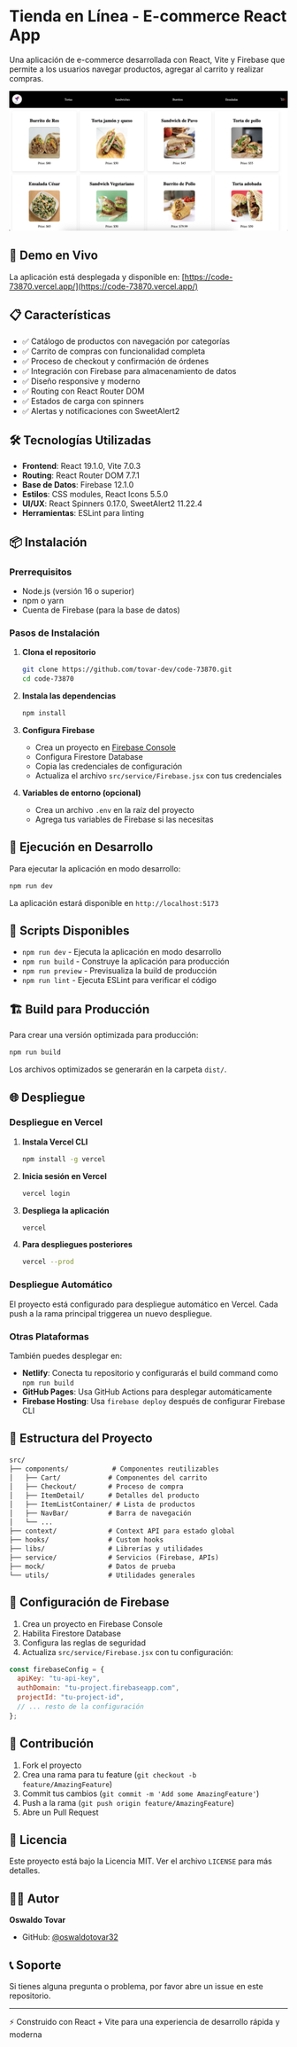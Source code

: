 # Tienda en Línea - E-commerce React App

Una aplicación de e-commerce desarrollada con React, Vite y Firebase que permite a los usuarios navegar productos, agregar al carrito y realizar compras.

![Dashboard de la aplicación](./public/dashboard.png)

## 🚀 Demo en Vivo

La aplicación está desplegada y disponible en: [https://code-73870.vercel.app/](https://code-73870.vercel.app/)

## 📋 Características

- ✅ Catálogo de productos con navegación por categorías
- ✅ Carrito de compras con funcionalidad completa
- ✅ Proceso de checkout y confirmación de órdenes
- ✅ Integración con Firebase para almacenamiento de datos
- ✅ Diseño responsive y moderno
- ✅ Routing con React Router DOM
- ✅ Estados de carga con spinners
- ✅ Alertas y notificaciones con SweetAlert2

## 🛠️ Tecnologías Utilizadas

- **Frontend**: React 19.1.0, Vite 7.0.3
- **Routing**: React Router DOM 7.7.1
- **Base de Datos**: Firebase 12.1.0
- **Estilos**: CSS modules, React Icons 5.5.0
- **UI/UX**: React Spinners 0.17.0, SweetAlert2 11.22.4
- **Herramientas**: ESLint para linting

## 📦 Instalación

### Prerrequisitos

- Node.js (versión 16 o superior)
- npm o yarn
- Cuenta de Firebase (para la base de datos)

### Pasos de Instalación

1. **Clona el repositorio**
   ```bash
   git clone https://github.com/tovar-dev/code-73870.git
   cd code-73870
   ```

2. **Instala las dependencias**
   ```bash
   npm install
   ```

3. **Configura Firebase**
   - Crea un proyecto en [Firebase Console](https://console.firebase.google.com/)
   - Configura Firestore Database
   - Copia las credenciales de configuración
   - Actualiza el archivo `src/service/Firebase.jsx` con tus credenciales

4. **Variables de entorno (opcional)**
   - Crea un archivo `.env` en la raíz del proyecto
   - Agrega tus variables de Firebase si las necesitas

## 🚀 Ejecución en Desarrollo

Para ejecutar la aplicación en modo desarrollo:

```bash
npm run dev
```

La aplicación estará disponible en `http://localhost:5173`

## 📝 Scripts Disponibles

- `npm run dev` - Ejecuta la aplicación en modo desarrollo
- `npm run build` - Construye la aplicación para producción
- `npm run preview` - Previsualiza la build de producción
- `npm run lint` - Ejecuta ESLint para verificar el código

## 🏗️ Build para Producción

Para crear una versión optimizada para producción:

```bash
npm run build
```

Los archivos optimizados se generarán en la carpeta `dist/`.

## 🌐 Despliegue

### Despliegue en Vercel

1. **Instala Vercel CLI**
   ```bash
   npm install -g vercel
   ```

2. **Inicia sesión en Vercel**
   ```bash
   vercel login
   ```

3. **Despliega la aplicación**
   ```bash
   vercel
   ```

4. **Para despliegues posteriores**
   ```bash
   vercel --prod
   ```

### Despliegue Automático

El proyecto está configurado para despliegue automático en Vercel. Cada push a la rama principal triggerea un nuevo despliegue.

### Otras Plataformas

También puedes desplegar en:
- **Netlify**: Conecta tu repositorio y configurarás el build command como `npm run build`
- **GitHub Pages**: Usa GitHub Actions para desplegar automáticamente
- **Firebase Hosting**: Usa `firebase deploy` después de configurar Firebase CLI

## 📁 Estructura del Proyecto

```
src/
├── components/           # Componentes reutilizables
│   ├── Cart/            # Componentes del carrito
│   ├── Checkout/        # Proceso de compra
│   ├── ItemDetail/      # Detalles del producto
│   ├── ItemListContainer/ # Lista de productos
│   ├── NavBar/          # Barra de navegación
│   └── ...
├── context/             # Context API para estado global
├── hooks/               # Custom hooks
├── libs/                # Librerías y utilidades
├── service/             # Servicios (Firebase, APIs)
├── mock/                # Datos de prueba
└── utils/               # Utilidades generales
```

## 🔧 Configuración de Firebase

1. Crea un proyecto en Firebase Console
2. Habilita Firestore Database
3. Configura las reglas de seguridad
4. Actualiza `src/service/Firebase.jsx` con tu configuración:

```javascript
const firebaseConfig = {
  apiKey: "tu-api-key",
  authDomain: "tu-project.firebaseapp.com",
  projectId: "tu-project-id",
  // ... resto de la configuración
};
```

## 🤝 Contribución

1. Fork el proyecto
2. Crea una rama para tu feature (`git checkout -b feature/AmazingFeature`)
3. Commit tus cambios (`git commit -m 'Add some AmazingFeature'`)
4. Push a la rama (`git push origin feature/AmazingFeature`)
5. Abre un Pull Request

## 📄 Licencia

Este proyecto está bajo la Licencia MIT. Ver el archivo `LICENSE` para más detalles.

## 👨‍💻 Autor

**Oswaldo Tovar**
- GitHub: [@oswaldotovar32](https://github.com/oswaldotovar32)

## 📞 Soporte

Si tienes alguna pregunta o problema, por favor abre un issue en este repositorio.

---

⚡ Construido con React + Vite para una experiencia de desarrollo rápida y moderna